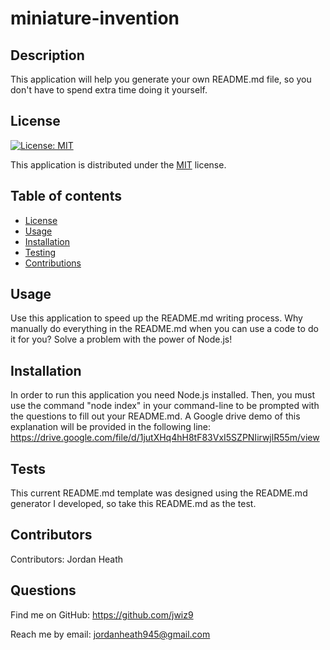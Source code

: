  # miniature-invention
  ## Description
  This application will help you generate your own README.md file, so you don't have to spend extra time doing it yourself.
  ## License
  
  [![License: MIT](https://img.shields.io/badge/License-MIT-yellow.svg)](https://opensource.org/licenses/MIT)
  
This application is distributed under the [MIT](https://opensource.org/licenses/MIT) license.
  ## Table of contents
  - [License](#License)
  - [Usage](#Usage)
  - [Installation](#Installation)
  - [Testing](#Testing)
  - [Contributions](#Contributions)
  ## Usage
  Use this application to speed up the README.md writing process. Why manually do everything in the README.md when you can use a code to do it for you? Solve a problem  with the power of Node.js!
  ## Installation
  In order to run this application you need Node.js installed. Then, you must use the command "node index" in your command-line to be prompted with the questions to fill out your README.md. A Google drive demo of this explanation will be provided in the following line:
  https://drive.google.com/file/d/1jutXHq4hH8tF83VxI5SZPNIirwjlR55m/view
  ## Tests
  This current README.md template was designed using the README.md generator I developed, so take this README.md as the test.
  ## Contributors
  Contributors: 
  Jordan Heath
  ## Questions
  Find me on GitHub: <https://github.com/jwiz9>
  
Reach me by email: jordanheath945@gmail.com
